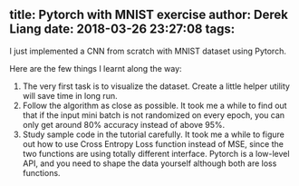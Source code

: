 title: Pytorch with MNIST exercise
author: Derek Liang
date: 2018-03-26 23:27:08
tags:
---

I just implemented a CNN from scratch with MNIST dataset using Pytorch. 

Here are the few things I learnt along the way:
1. The very first task is to visualize the dataset. Create a little helper utility will save time in long run.
2. Follow the algorithm as close as possible. It took me a while to find out that if the input mini batch is not randomized on every epoch, you can only get around 80% accuracy instead of above 95%.
3. Study sample code in the tutorial carefully. It took me a while to figure out how to use Cross Entropy Loss function instead of MSE, since the two functions are using totally different interface. Pytorch is a low-level API, and you need to shape the data yourself although both are loss functions.